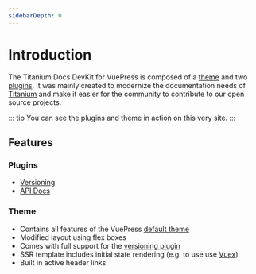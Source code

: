 ```yaml
---
sidebarDepth: 0
---
```


# Introduction

The Titanium Docs DevKit for VuePress is composed of a [theme](../theme/README.md) and two [plugins](../plugins/README.md). It was mainly created to modernize the documentation needs of [Titanium](https://github.com/appcelerator/titanium_mobile) and make it easier for the community to contribute to our open source projects.

::: tip
You can see the plugins and theme in action on this very site.
:::

## Features

### Plugins

- [Versioning](./guide/versioning.md)
- [API Docs](./guide/api-docs.md)

### Theme

- Contains all features of the VuePress [default theme](https://v1.vuepress.vuejs.org/theme/default-theme-config.html)
- Modified layout using flex boxes
- Comes with full support for the [versioning plugin](./guide/versioning.md)
- SSR template includes initial state rendering (e.g. to use use [Vuex](https://vuex.vuejs.org/))
- Built in active header links
